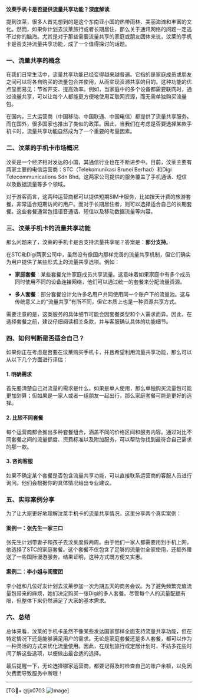 **汶莱手机卡是否提供流量共享功能？深度解读**

提到汶莱，很多人首先想到的是这个东南亚小国的热带雨林、美丽海滩和丰富的文化。然而，如果你计划去汶莱旅行或者长期居住，那么关于通讯网络的问题一定逃不过你的脑海。尤其是对于那些需要流量共享的家庭或朋友团体来说，汶莱的手机卡是否支持流量共享功能，成了一个值得探讨的话题。

### 一、流量共享的概念

在我们日常生活中，流量共享功能已经变得越来越普遍。它指的是家庭成员或朋友之间可以将各自购买的流量包合并使用，从而实现资源共享的目的。这种功能的优点显而易见：节省开支、提高效率。例如，当家庭中的多个设备都需要联网时，通过流量共享，可以让每个人都能更方便地使用互联网资源，而无需单独购买流量包。

在国内，三大运营商（中国移动、中国联通、中国电信）都提供了流量共享服务。而在国外，很多国家也推出了类似的政策。因此，当我们在考虑是否要选择某款手机卡时，流量共享功能自然成为了一个重要的考量因素。

### 二、汶莱的手机卡市场概况

汶莱是一个经济相对发达的小国，其通信行业也在不断进步中。目前，汶莱主要有两家主要的电信运营商：STC（Telekomunikasi Brunei Berhad）和Digi Telecommunications Sdn Bhd。这两家公司提供的服务覆盖了手机通话、短信以及数据流量等多个领域。

对于游客而言，这两种运营商都可以提供短期SIM卡服务，比如按天计费的旅游套餐，非常适合短期访问的用户。而对于长期居住者，则可以选择适合自己的长期套餐。这些套餐通常包括语音通话、短信以及移动数据流量等内容。

### 三、汶莱手机卡的流量共享功能

那么问题来了，汶莱的手机卡是否支持流量共享呢？答案是：**部分支持**。

在STC和Digi两家公司中，虽然没有像国内那样完善的流量共享机制，但它们确实为用户提供了某些形式上的流量共享选项。例如：

- **家庭套餐**：某些套餐允许家庭成员共享流量。这意味着如果家庭中有多个成员同时使用不同的设备连接网络，他们可以通过统一的套餐来分配流量资源。
  
- **多人套餐**：部分套餐设计允许多名用户共同使用同一个账户下的流量池。这与传统意义上的“流量共享”有所不同，但它本质上也是一种资源共享方式。

需要注意的是，这类服务的具体细节可能会因套餐类型和个人需求而异。因此，在选择套餐之前，建议仔细阅读相关条款，并与客服确认具体的功能细节。

### 四、如何判断是否适合自己？

如果你正在考虑是否要在汶莱购买手机卡，并且希望利用流量共享功能，那么可以从以下几个方面进行评估：

#### 1. **明确需求**
   首先要清楚自己对流量的需求是什么。如果是单人使用，那么单独购买流量包可能更加划算；但如果是一家人或者一组朋友一起出行，那么家庭套餐可能是更好的选择。

#### 2. **比较不同套餐**
   每个运营商都会推出多种套餐组合，涵盖不同的价格区间和服务内容。通过对比不同套餐之间的流量额度、资费标准以及附加服务，可以帮助你找到最符合自己需求的那一款。

#### 3. **咨询客服**
   如果不确定某个套餐是否包含流量共享功能，可以直接联系运营商的客服人员进行询问。他们会根据你的具体情况给出专业建议。

### 五、实际案例分享

为了让大家更好地理解汶莱手机卡的流量共享情况，这里分享两个真实案例：

#### 案例一：张先生一家三口
张先生计划带妻子和孩子去汶莱度假两周。由于他们一家人都需要用到手机上网，他选择了STC的家庭套餐。这个套餐不仅包含了足够的流量供全家使用，还额外赠送了一些国际漫游服务。结果证明，这种方式既方便又实惠。

#### 案例二：李小姐与闺蜜团
李小姐和几位好友计划去汶莱参加一次为期五天的商务会议。为了避免频繁充值流量包带来的麻烦，她们决定购买一张Digi的多人套餐。尽管每个人的流量配额有限，但整体下来仍然满足了大家的基本需求。

### 六、总结

总体来看，汶莱的手机卡虽然不像某些发达国家那样全面支持流量共享功能，但在特定情况下还是能够满足用户的需求。无论是家庭套餐还是多人套餐，都可以作为一种灵活的方式来优化流量使用。因此，在规划旅行或定居计划时，不妨多花些时间了解这些选项，以便做出最合适的选择。

最后提醒一下，无论选择哪家运营商，都要记得及时检查自己的账户余额，以免因欠费而导致服务中断哦！

---

[TG💪+ @jx0703 ![Image](https://github.com/user-attachments/assets/dbca1d08-cadb-493c-b0ec-ad6f7a83f270)]